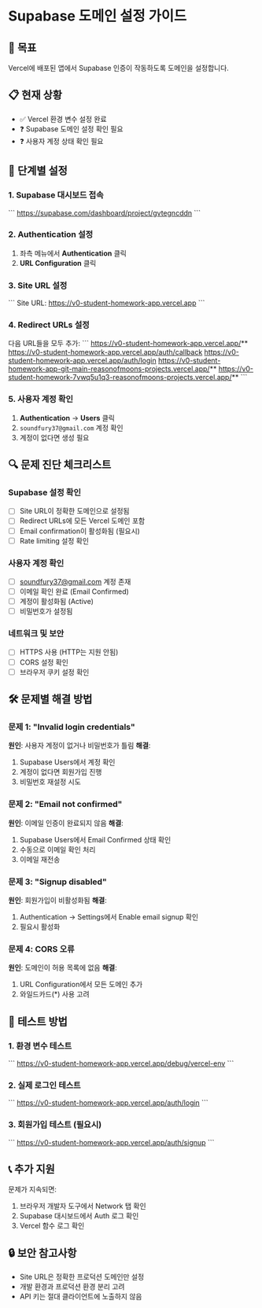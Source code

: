 # Supabase 도메인 설정 가이드

## 🎯 목표
Vercel에 배포된 앱에서 Supabase 인증이 작동하도록 도메인을 설정합니다.

## 📋 현재 상황
- ✅ Vercel 환경 변수 설정 완료
- ❓ Supabase 도메인 설정 확인 필요
- ❓ 사용자 계정 상태 확인 필요

## 🔧 단계별 설정

### 1. Supabase 대시보드 접속
\`\`\`
https://supabase.com/dashboard/project/gvtegncddn
\`\`\`

### 2. Authentication 설정
1. 좌측 메뉴에서 **Authentication** 클릭
2. **URL Configuration** 클릭

### 3. Site URL 설정
\`\`\`
Site URL: https://v0-student-homework-app.vercel.app
\`\`\`

### 4. Redirect URLs 설정
다음 URL들을 모두 추가:
\`\`\`
https://v0-student-homework-app.vercel.app/**
https://v0-student-homework-app.vercel.app/auth/callback
https://v0-student-homework-app.vercel.app/auth/login
https://v0-student-homework-app-git-main-reasonofmoons-projects.vercel.app/**
https://v0-student-homework-7vwq5u1q3-reasonofmoons-projects.vercel.app/**
\`\`\`

### 5. 사용자 계정 확인
1. **Authentication** → **Users** 클릭
2. `soundfury37@gmail.com` 계정 확인
3. 계정이 없다면 생성 필요

## 🔍 문제 진단 체크리스트

### Supabase 설정 확인
- [ ] Site URL이 정확한 도메인으로 설정됨
- [ ] Redirect URLs에 모든 Vercel 도메인 포함
- [ ] Email confirmation이 활성화됨 (필요시)
- [ ] Rate limiting 설정 확인

### 사용자 계정 확인
- [ ] soundfury37@gmail.com 계정 존재
- [ ] 이메일 확인 완료 (Email Confirmed)
- [ ] 계정이 활성화됨 (Active)
- [ ] 비밀번호가 설정됨

### 네트워크 및 보안
- [ ] HTTPS 사용 (HTTP는 지원 안됨)
- [ ] CORS 설정 확인
- [ ] 브라우저 쿠키 설정 확인

## 🛠️ 문제별 해결 방법

### 문제 1: "Invalid login credentials"
**원인**: 사용자 계정이 없거나 비밀번호가 틀림
**해결**: 
1. Supabase Users에서 계정 확인
2. 계정이 없다면 회원가입 진행
3. 비밀번호 재설정 시도

### 문제 2: "Email not confirmed"
**원인**: 이메일 인증이 완료되지 않음
**해결**:
1. Supabase Users에서 Email Confirmed 상태 확인
2. 수동으로 이메일 확인 처리
3. 이메일 재전송

### 문제 3: "Signup disabled"
**원인**: 회원가입이 비활성화됨
**해결**:
1. Authentication → Settings에서 Enable email signup 확인
2. 필요시 활성화

### 문제 4: CORS 오류
**원인**: 도메인이 허용 목록에 없음
**해결**:
1. URL Configuration에서 모든 도메인 추가
2. 와일드카드(*) 사용 고려

## 🚀 테스트 방법

### 1. 환경 변수 테스트
\`\`\`
https://v0-student-homework-app.vercel.app/debug/vercel-env
\`\`\`

### 2. 실제 로그인 테스트
\`\`\`
https://v0-student-homework-app.vercel.app/auth/login
\`\`\`

### 3. 회원가입 테스트 (필요시)
\`\`\`
https://v0-student-homework-app.vercel.app/auth/signup
\`\`\`

## 📞 추가 지원

문제가 지속되면:
1. 브라우저 개발자 도구에서 Network 탭 확인
2. Supabase 대시보드에서 Auth 로그 확인
3. Vercel 함수 로그 확인

## 🔒 보안 참고사항

- Site URL은 정확한 프로덕션 도메인만 설정
- 개발 환경과 프로덕션 환경 분리 고려
- API 키는 절대 클라이언트에 노출하지 않음
